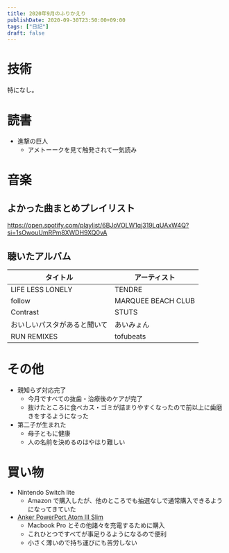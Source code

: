 ```yaml
---
title: 2020年9月のふりかえり
publishDate: 2020-09-30T23:50:00+09:00
tags: ["日記"]
draft: false
---
```


# 技術

特になし。

# 読書

- 進撃の巨人
  - アメトーークを見て触発されて一気読み

# 音楽

## よかった曲まとめプレイリスト

https://open.spotify.com/playlist/6BJoVOLW1qj319LqUAxW4Q?si=1sOwouUmRPm8XWDH9XQ0vA

## 聴いたアルバム

| タイトル                     | アーティスト       |
| ---------------------------- | ------------------ |
| LIFE LESS LONELY             | TENDRE             |
| follow                       | MARQUEE BEACH CLUB |
| Contrast                     | STUTS              |
| おいしいパスタがあると聞いて | あいみょん         |
| RUN REMIXES                  | tofubeats          |

# その他

- 親知らず対応完了
  - 今月ですべての抜歯・治療後のケアが完了
  - 抜けたところに食べカス・ゴミが詰まりやすくなったので前以上に歯磨きをするようになった
- 第二子が生まれた
  - 母子ともに健康
  - 人の名前を決めるのはやはり難しい

# 買い物

- Nintendo Switch lite
  - Amazon で購入したが、他のところでも抽選なしで通常購入できるようになってきていた
- [Anker PowerPort Atom III Slim](https://www.amazon.co.jp/dp/B07ZNFR6BF/)
  - Macbook Pro とその他諸々を充電するために購入
  - これひとつですべてが事足りるようになるので便利
  - 小さく薄いので持ち運びにも苦労しない
